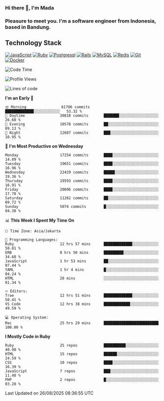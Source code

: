 ### Hi there 👋, I'm Mada
### Pleasure to meet you. I'm a software engineer from Indonesia, based in Bandung.

## Technology Stack

[![JavaScript](https://img.shields.io/badge/-JavaScript-%23F7DF1C?style=flat-square&logo=javascript&logoColor=000000&labelColor=%23F7DF1C&color=%23FFCE5A)](https://www.javascript.com/)
[![Ruby](https://img.shields.io/badge/Ruby-CC342D?style=flat-square&logo=ruby&logoColor=white)](https://www.ruby-lang.org/en/)
[![Postgresql](https://img.shields.io/badge/PostgreSQL-316192?style=flat-square&logo=postgresql&logoColor=ffffff)](https://www.postgresql.org/)
[![Rails](https://img.shields.io/badge/Ruby_on_Rails-CC0000?style=flat-square&logo=ruby-on-rails&logoColor=white)](https://rubyonrails.org/)
[![MySQL](https://img.shields.io/badge/-MySQL-4479A1?style=flat-square&logo=MySQL&logoColor=ffffff)](https://www.mysql.com/)
[![Redis](https://img.shields.io/badge/-Redis-DC382D?style=flat-square&logo=Redis&logoColor=ffffff)](https://redis.io/)
[![Git](https://img.shields.io/badge/-Git-%23F05032?style=flat-square&logo=git&logoColor=%23ffffff)](https://git-scm.com/)
[![Docker](https://img.shields.io/badge/-Docker-2496ED?style=flat-square&logo=docker&logoColor=ffffff)](https://www.docker.com/)
<!--
**madaarya/madaarya** is a ✨ _special_ ✨ repository because its `README.md` (this file) appears on your GitHub profile.

Here are some ideas to get you started:

- 🔭 I’m currently working on ...
- 🌱 I’m currently learning ...
- 👯 I’m looking to collaborate on ...
- 🤔 I’m looking for help with ...
- 💬 Ask me about ...
- 📫 How to reach me: ...
- 😄 Pronouns: ...
- ⚡ Fun fact: ...
-->
<!--START_SECTION:waka-->
![Code Time](http://img.shields.io/badge/Code%20Time-7%2C635%20hrs%2022%20mins-blue)

![Profile Views](http://img.shields.io/badge/Profile%20Views-0-blue)

![Lines of code](https://img.shields.io/badge/From%20Hello%20World%20I%27ve%20Written-52.9%20million%20lines%20of%20code-blue)

**I'm an Early 🐤** 

```text
🌞 Morning                61786 commits       █████████████░░░░░░░░░░░░   53.32 % 
🌆 Daytime                30818 commits       ███████░░░░░░░░░░░░░░░░░░   26.60 % 
🌃 Evening                10578 commits       ██░░░░░░░░░░░░░░░░░░░░░░░   09.13 % 
🌙 Night                  12687 commits       ███░░░░░░░░░░░░░░░░░░░░░░   10.95 % 
```
📅 **I'm Most Productive on Wednesday** 

```text
Monday                   17254 commits       ████░░░░░░░░░░░░░░░░░░░░░   14.89 % 
Tuesday                  19651 commits       ████░░░░░░░░░░░░░░░░░░░░░   16.96 % 
Wednesday                22429 commits       █████░░░░░░░░░░░░░░░░░░░░   19.36 % 
Thursday                 19593 commits       ████░░░░░░░░░░░░░░░░░░░░░   16.91 % 
Friday                   20606 commits       ████░░░░░░░░░░░░░░░░░░░░░   17.78 % 
Saturday                 11262 commits       ██░░░░░░░░░░░░░░░░░░░░░░░   09.72 % 
Sunday                   5074 commits        █░░░░░░░░░░░░░░░░░░░░░░░░   04.38 % 
```


📊 **This Week I Spent My Time On** 

```text
🕑︎ Time Zone: Asia/Jakarta

💬 Programming Languages: 
Ruby                     12 hrs 57 mins      █████████████░░░░░░░░░░░░   50.81 % 
ERB                      8 hrs 50 mins       █████████░░░░░░░░░░░░░░░░   34.68 % 
JavaScript               1 hr 53 mins        ██░░░░░░░░░░░░░░░░░░░░░░░   07.44 % 
YAML                     1 hr 4 mins         █░░░░░░░░░░░░░░░░░░░░░░░░   04.24 % 
HTML                     20 mins             ░░░░░░░░░░░░░░░░░░░░░░░░░   01.34 % 

🔥 Editors: 
Trae                     12 hrs 51 mins      █████████████░░░░░░░░░░░░   50.41 % 
VS Code                  12 hrs 38 mins      ████████████░░░░░░░░░░░░░   49.59 % 

💻 Operating System: 
Mac                      25 hrs 29 mins      █████████████████████████   100.00 % 
```

**I Mostly Code in Ruby** 

```text
Ruby                     25 repos            ██████████░░░░░░░░░░░░░░░   40.98 % 
HTML                     15 repos            ██████░░░░░░░░░░░░░░░░░░░   24.59 % 
CSS                      10 repos            ████░░░░░░░░░░░░░░░░░░░░░   16.39 % 
JavaScript               7 repos             ███░░░░░░░░░░░░░░░░░░░░░░   11.48 % 
PHP                      2 repos             █░░░░░░░░░░░░░░░░░░░░░░░░   03.28 % 
```




 Last Updated on 26/08/2025 08:36:55 UTC
<!--END_SECTION:waka-->
